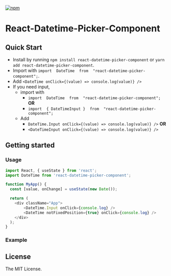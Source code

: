 
[![npm](https://img.shields.io/npm/v/react-datetime-picker-component.svg)](https://www.npmjs.com/package/react-datetime-picker-component)

# React-Datetime-Picker-Component

## Quick Start

- Install by running `npm install react-datetime-picker-component` or `yarn add react-datetime-picker-component`.
- Import  with  `import  DateTime  from  "react-datetime-picker-component";`.
- Add `<DateTime onClick={(value) => console.log(value)} />`
- If you need input,
	- import with 
		- `import  DateTime  from  "react-datetime-picker-component";` <b>OR</b> 
		- `import  { DateTimeInput }  from  "react-datetime-picker-component";`
	- Add 
		- `DateTime.Input onClick={(value) => console.log(value)} />` <b>OR</b>
		- `<DateTimeInput onClick={(value) => console.log(value)} />`


## Getting started

### Usage

```js
import React, { useState } from 'react';
import DateTime from 'react-datetime-picker-component';

function MyApp() {
  const [value, onChange] = useState(new Date());

  return (
    <div className="App">
		<DateTime.Input onClick={console.log} />
		<DateTime notFixedPosition={true} onClick={console.log} />
	</div>
  );
}
```
### Example

## License

The MIT License.
